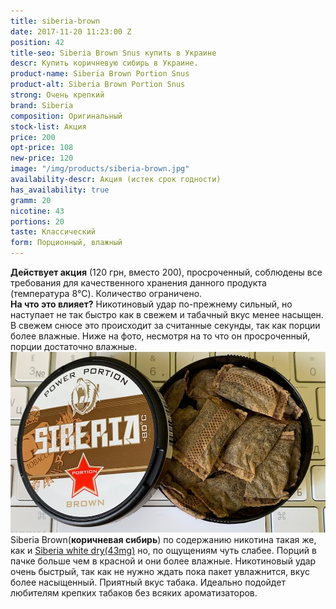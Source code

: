 ```yaml
---
title: siberia-brown
date: 2017-11-20 11:23:00 Z
position: 42
title-seo: Siberia Brown Snus купить в Украине
descr: Купить коричневую сибирь в Украине.
product-name: Siberia Brown Portion Snus
product-alt: Siberia Brown Portion Snus
strong: Очень крепкий
brand: Siberia
composition: Оригинальный
stock-list: Акция
price: 200
opt-price: 108
new-price: 120
image: "/img/products/siberia-brown.jpg"
availability-descr: Акция (истек срок годности)
has_availability: true
gramm: 20
nicotine: 43
portions: 20
taste: Классический
form: Порционный, влажный
---
```


**Действует акция** (120 грн, вместо 200), просроченный, соблюдены все требования для качественного хранения данного продукта (температура 8℃). Количество ограничено.<br>
**На что это влияет?** Никотиновый удар по-прежнему сильный, но наступает не так быстро как в свежем и табачный вкус менее насыщен.  В свежем снюсе это происходит за считанные секунды, так как порции более влажные. Ниже на фото, несмотря на то что он просроченный, порции достаточно влажные.<br>
<img class="img-fluid" src="/img/products/siberia-brown/siberia-brown-open.jpg" alt="Siberia Brown Open"><br>
Siberia Brown(**коричневая сибирь**) по содержанию никотина такая же, как и [Siberia white dry(43mg)](/siberia-white) но, по ощущениям чуть слабее. Порций в пачке больше чем в красной и они более влажные. Никотиновый удар очень быстрый, так как не нужно ждать пока пакет увлажнится, вкус более насыщенный.
Приятный вкус табака.
Идеально подойдет любителям крепких табаков без всяких ароматизаторов.
